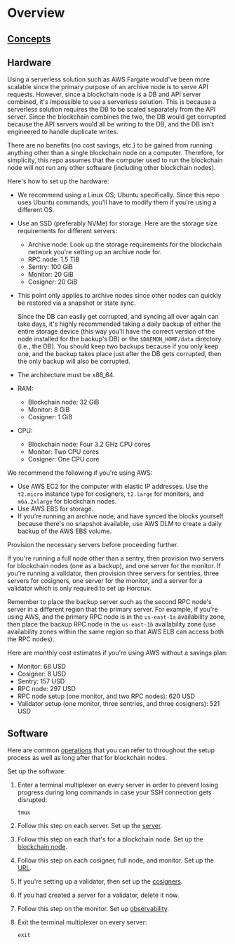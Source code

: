 # Overview

## [Concepts](concepts.md)

## Hardware

Using a serverless solution such as AWS Fargate would've been more scalable since the primary purpose of an archive node is to serve API requests. However, since a blockchain node is a DB and API server combined, it's impossible to use a serverless solution. This is because a serverless solution requires the DB to be scaled separately from the API server. Since the blockchain combines the two, the DB would get corrupted because the API servers would all be writing to the DB, and the DB isn't engineered to handle duplicate writes.

There are no benefits (no cost savings, etc.) to be gained from running anything other than a single blockchain node on a computer. Therefore, for simplicity, this repo assumes that the computer used to run the blockchain node will not run any other software (including other blockchain nodes).

Here's how to set up the hardware:

- We recommend using a Linux OS; Ubuntu specifically. Since this repo uses Ubuntu commands, you'll have to modify them if you're using a different OS.
- Use an SSD (preferably NVMe) for storage. Here are the storage size requirements for different servers:
  - Archive node: Look up the storage requirements for the blockchain network you're setting up an archive node for.
  - RPC node: 1.5 TiB
  - Sentry: 100 GiB
  - Monitor: 20 GiB
  - Cosigner: 20 GiB
- This point only applies to archive nodes since other nodes can quickly be restored via a snapshot or state sync.

  Since the DB can easily get corrupted, and syncing all over again can take days, it's highly recommended taking a daily backup of either the entire storage device (this way you'll have the correct version of the node installed for the backup's DB) or the `$DAEMON_HOME/data` directory (i.e., the DB). You should keep two backups because if you only keep one, and the backup takes place just after the DB gets corrupted, then the only backup will also be corrupted.

- The architecture must be x86_64.
- RAM:
  - Blockchain node: 32 GiB
  - Monitor: 8 GiB
  - Cosigner: 1 GiB
- CPU:
  - Blockchain node: Four 3.2 GHz CPU cores
  - Monitor: Two CPU cores
  - Cosigner: One CPU core

We recommend the following if you're using AWS:

- Use AWS EC2 for the computer with elastic IP addresses. Use the `t2.micro` instance type for cosigners, `t2.large` for monitors, and `m6a.2xlarge` for blockchain nodes.
- Use AWS EBS for storage.
- If you're running an archive node, and have synced the blocks yourself because there's no snapshot available, use AWS DLM to create a daily backup of the AWS EBS volume.

Provision the necessary servers before proceeding further.

If you're running a full node other than a sentry, then provision two servers for blockchain nodes (one as a backup), and one server for the monitor. If you're running a validator, then provision three servers for sentries, three servers for cosigners, one server for the monitor, and a server for a validator which is only required to set up Horcrux.

Remember to place the backup server such as the second RPC node's server in a different region that the primary server. For example, if you're using AWS, and the primary RPC node is in the `us-east-1a` availability zone, then place the backup RPC node in the `us-east-1b` availability zone (use availability zones within the same region so that AWS ELB can access both the RPC nodes).

Here are monthly cost estimates if you're using AWS without a savings plan:

- Monitor: 68 USD
- Cosigner: 8 USD
- Sentry: 157 USD
- RPC node: 297 USD
- RPC node setup (one monitor, and two RPC nodes): 620 USD
- Validator setup (one monitor, three sentries, and three cosigners): 521 USD

## Software

Here are common [operations](blockchain-node-operations.md) that you can refer to throughout the setup process as well as long after that for blockchain nodes.

Set up the software:

1. Enter a terminal multiplexer on every server in order to prevent losing progress during long commands in case your SSH connection gets disrupted:

   ```shell
   tmux
   ```

2. Follow this step on each server. Set up the [server](server-setup.md).
3. Follow this step on each that's for a blockchain node. Set up the [blockchain node](blockchain-node-setup.md).
4. Follow this step on each cosigner, full node, and monitor. Set up the [URL](url-setup.md).
5. If you're setting up a validator, then set up the [cosigners](cosigner-setup.md).
6. If you had created a server for a validator, delete it now.
7. Follow this step on the monitor. Set up [observability](observability/observability.md).
8. Exit the terminal multiplexer on every server:

   ```shell
   exit
   ```
